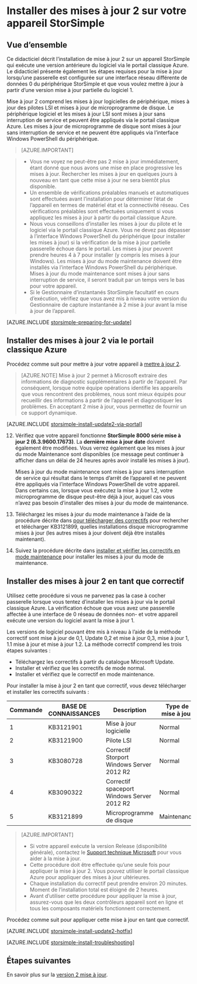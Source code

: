 <properties
   pageTitle="Installer des mises à jour 2 sur votre appareil StorSimple | Microsoft Azure"
   description="Explique comment installer StorSimple 8000 série 2 sur votre appareil série 8000 StorSimple."
   services="storsimple"
   documentationCenter="NA"
   authors="alkohli"
   manager="carmonm"
   editor="" />
<tags
   ms.service="storsimple"
   ms.devlang="NA"
   ms.topic="article"
   ms.tgt_pltfrm="NA"
   ms.workload="TBD"
   ms.date="09/21/2016"
   ms.author="alkohli" />

# <a name="install-update-2-on-your-storsimple-device"></a>Installer des mises à jour 2 sur votre appareil StorSimple

## <a name="overview"></a>Vue d’ensemble

Ce didacticiel décrit l’installation de mise à jour 2 sur un appareil StorSimple qui exécute une version antérieure du logiciel via le portail classique Azure. Le didacticiel présente également les étapes requises pour la mise à jour lorsqu’une passerelle est configurée sur une interface réseau différente de données 0 du périphérique StorSimple et que vous voulez mettre à jour à partir d’une version mise à jour partielle du logiciel 1.

Mise à jour 2 comprend les mises à jour logicielles de périphérique, mises à jour des pilotes LSI et mises à jour de microprogramme de disque. Le périphérique logiciel et les mises à jour LSI sont mises à jour sans interruption de service et peuvent être appliqués via le portail classique Azure. Les mises à jour de microprogramme de disque sont mises à jour sans interruption de service et ne peuvent être appliqués via l’interface Windows PowerShell du périphérique.

> [AZURE.IMPORTANT]

> -  Vous ne voyez ne peut-être pas 2 mise à jour immédiatement, étant donné que nous avons une mise en place progressive les mises à jour. Rechercher les mises à jour en quelques jours à nouveau en tant que cette mise à jour ne sera bientôt plus disponible.
> - Un ensemble de vérifications préalables manuels et automatiques sont effectuées avant l’installation pour déterminer l’état de l’appareil en termes de matériel état et la connectivité réseau. Ces vérifications préalables sont effectuées uniquement si vous appliquez les mises à jour à partir du portail classique Azure.
> - Nous vous conseillons d’installer les mises à jour du pilote et le logiciel via le portail classique Azure. Vous ne devez pas dépasser à l’interface Windows PowerShell du périphérique (pour installer les mises à jour) si la vérification de la mise à jour partielle passerelle échoue dans le portail. Les mises à jour peuvent prendre heures 4 à 7 pour installer (y compris les mises à jour Windows). Les mises à jour du mode maintenance doivent être installés via l’interface Windows PowerShell du périphérique. Mises à jour du mode maintenance sont mises à jour sans interruption de service, il seront traduit par un temps vers le bas pour votre appareil.
> - Si le Gestionnaire d’instantanés StorSimple facultatif en cours d’exécution, vérifiez que vous avez mis à niveau votre version du Gestionnaire de capture instantanée à 2 mise à jour avant la mise à jour de l’appareil.

[AZURE.INCLUDE [storsimple-preparing-for-update](../../includes/storsimple-preparing-for-updates.md)]

## <a name="install-update-2-via-the-azure-classic-portal"></a>Installer des mises à jour 2 via le portail classique Azure

Procédez comme suit pour mettre à jour votre appareil à [mettre à jour 2](storsimple-update2-release-notes.md).


> [AZURE.NOTE]
Mise à jour 2 permet à Microsoft extraire des informations de diagnostic supplémentaires à partir de l’appareil. Par conséquent, lorsque notre équipe opérations identifie les appareils que vous rencontrent des problèmes, nous sont mieux équipés pour recueillir des informations à partir de l’appareil et diagnostiquer les problèmes. En acceptant 2 mise à jour, vous permettez de fournir un ce support dynamique.

[AZURE.INCLUDE [storsimple-install-update2-via-portal](../../includes/storsimple-install-update2-via-portal.md)]

12. Vérifiez que votre appareil fonctionne **StorSimple 8000 série mise à jour 2 (6.3.9600.17673)**. La **dernière mise à jour date** doivent également être modifiées. Vous verrez également que les mises à jour du mode Maintenance sont disponibles (ce message peut continuer à afficher dans un délai de 24 heures après avoir installé les mises à jour).

    Mises à jour du mode maintenance sont mises à jour sans interruption de service qui résultat dans le temps d’arrêt de l’appareil et ne peuvent être appliqués via l’interface Windows PowerShell de votre appareil. Dans certains cas, lorsque vous exécutez la mise à jour 1.2, votre microprogramme de disque peut-être déjà à jour, auquel cas vous n’avez pas besoin d’installer des mises à jour du mode de maintenance.

13. Téléchargez les mises à jour du mode maintenance à l’aide de la procédure décrite dans [pour télécharger des correctifs](#to-download-hotfixes) pour rechercher et télécharger KB3121899, quelles installations disque microprogramme mises à jour (les autres mises à jour doivent déjà être installés maintenant).

13. Suivez la procédure décrite dans [installer et vérifier les correctifs en mode maintenance](#to-install-and-verify-maintenance-mode-hotfixes) pour installer les mises à jour du mode de maintenance.


## <a name="install-update-2-as-a-hotfix"></a>Installer des mises à jour 2 en tant que correctif

Utilisez cette procédure si vous ne parvenez pas la case à cocher passerelle lorsque vous tentez d’installer les mises à jour via le portail classique Azure. La vérification échoue que vous avez une passerelle affectée à une interface de 0 réseau de données non- et votre appareil exécute une version du logiciel avant la mise à jour 1.

Les versions de logiciel pouvant être mis à niveau à l’aide de la méthode correctif sont mise à jour de 0,1, Update 0,2 et mise à jour 0,3, mise à jour 1, 1.1 mise à jour et mise à jour 1.2. La méthode correctif comprend les trois étapes suivantes :

- Téléchargez les correctifs à partir du catalogue Microsoft Update.
- Installer et vérifiez que les correctifs de mode normal.
- Installer et vérifiez que le correctif en mode maintenance.

Pour installer la mise à jour 2 en tant que correctif, vous devez télécharger et installer les correctifs suivants :

| Commande  | BASE DE CONNAISSANCES        | Description                    | Type de mise à jour  |
|--------|-----------|-------------------------|------------- |
| 1      | KB3121901 | Mise à jour logicielle         |  Normal     |
| 2      | KB3121900 | Pilote LSI              |  Normal     |
| 3      | KB3080728 | Correctif Storport </br> Windows Server 2012 R2 |  Normal     |
| 4      | KB3090322 | Correctif spaceport </br> Windows Server 2012 R2 |  Normal     |
| 5      | KB3121899 | Microprogramme de disque           | Maintenance  |


> [AZURE.IMPORTANT]
>
> - Si votre appareil exécute la version Release (disponibilité générale), contactez le [Support technique Microsoft](storsimple-contact-microsoft-support.md) pour vous aider à la mise à jour.
> - Cette procédure doit être effectuée qu’une seule fois pour appliquer la mise à jour 2. Vous pouvez utiliser le portail classique Azure pour appliquer des mises à jour ultérieures.
> - Chaque installation du correctif peut prendre environ 20 minutes. Moment de l’installation total est éloigné de 2 heures.
> - Avant d’utiliser cette procédure pour appliquer la mise à jour, assurez-vous que les deux contrôleurs appareil sont en ligne et tous les composants matériels fonctionnent correctement.

Procédez comme suit pour appliquer cette mise à jour en tant que correctif.

[AZURE.INCLUDE [storsimple-install-update2-hotfix](../../includes/storsimple-install-update2-hotfix.md)]

[AZURE.INCLUDE [storsimple-install-troubleshooting](../../includes/storsimple-install-troubleshooting.md)]



## <a name="next-steps"></a>Étapes suivantes

En savoir plus sur la [version 2 mise à jour](storsimple-update2-release-notes.md).
